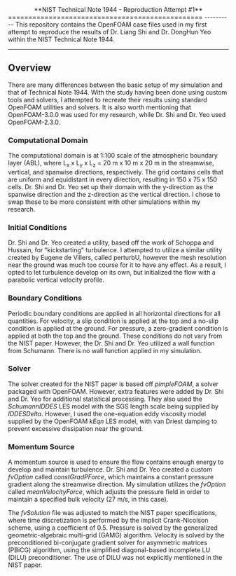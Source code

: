 <center>**NIST Technical Note 1944 - Reproduction Attempt #1**</center>
================================================
----------
This repository contains the OpenFOAM case files used in my first attempt to reproduce the results of Dr. Liang Shi and Dr. DongHun Yeo within the NIST Technical Note 1944.

----------


Overview
-------------
There are many differences between the basic setup of my simulation and that of Technical Note 1944.  With the study having been done using custom tools and solvers, I attempted to recreate their results using standard OpenFOAM utilities and solvers.  It is also worth mentioning that OpenFOAM-3.0.0 was used for my research, while Dr. Shi and Dr. Yeo used OpenFOAM-2.3.0.

### Computational Domain
The computational domain is at 1:100 scale of the atmospheric boundary layer (ABL), where L<sub>x</sub> x L<sub>y</sub> x L<sub>z</sub> = 20 m x 10 m x 20 m in the streamwise, vertical, and spanwise directions, respectively.  The grid contains cells that are uniform and equidistant in every direction, resulting in 150 x 75 x 150 cells.  Dr. Shi and Dr. Yeo set up their domain with the y-direction as the spanwise direction and the z-direction as the vertical direction.  I chose to swap these to be more consistent with other simulations within my research.

### Initial Conditions
Dr. Shi and Dr. Yeo created a utility, based off the work of Schoppa and Hussain, for "kickstarting" turbulence.  I attempted to utilize a similar utility created by Eugene de Villers, called perturbU, however the mesh resolution near the ground was much too course for it to have any effect.  As a result, I opted to let turbulence develop on its own, but initialized the flow with a parabolic vertical velocity profile.

### Boundary Conditions
Periodic boundary conditions are applied in all horizontal directions for all quantities.  For velocity, a slip condition is applied at the top and a no-slip condition is applied at the ground.  For pressure, a zero-gradient condition is applied at both the top and the ground.  These conditions do not vary from the NIST paper.  However, the Dr. Shi and Dr. Yeo utilized a wall function from Schumann.  There is no wall function applied in my simulation.

### Solver
The solver created for the NIST paper is based off *pimpleFOAM*, a solver packaged with OpenFOAM.  However, extra features were added by Dr. Shi and Dr. Yeo for additional statistical processing.  They also used the *SchumannIDDES* LES model with the SGS length scale being supplied by *IDDESDelta*.  However, I used the one-equation eddy viscosity model supplied by the OpenFOAM *kEqn* LES model, with van Driest damping to prevent excessive dissipation near the ground.

### Momentum Source
A momentum source is used to ensure the flow contains enough energy to develop and maintain turbulence.  Dr. Shi and Dr. Yeo created a custom *fvOption* called *constGradPForce*, which maintains a constant pressure gradient along the streamwise direction.  My simulation utilizes the *fvOption* called *meanVelocityForce*, which adjusts the pressure field in order to maintain a specified bulk velocity (27 m/s, in this case).

The *fvSolution* file was adjusted to match the NIST paper specifications, where time discretization is performed by the implicit Crank-Nicolson scheme, using a coefficient of 0.5.  Pressure is solved by the generalized geometric-algebraic multi-grid (GAMG) algorithm.  Velocity is solved by the preconditioned bi-conjugate gradient solver for asymmetric matrices (PBiCG) algorithm, using the simplified diagonal-based incomplete LU (DILU) preconditioner.  The use of DILU was not explicitly mentioned in the NIST paper.
